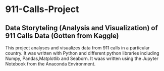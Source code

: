 # 911-Calls-Project
## Data Storyteling (Analysis and Visualization) of 911 Calls Data (Gotten from Kaggle)
This project analyses and visualizes data from 911 calls in a particular country.
It was written with Python and different python libraries including Numpy, Pandas,Matplotlib and Seaborn.
It waas written using the Jupyter Notebook from the Anaconda Environment.
